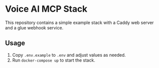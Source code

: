 # Voice AI MCP Stack

This repository contains a simple example stack with a Caddy web server and a glue webhook service.

## Usage

1. Copy `.env.example` to `.env` and adjust values as needed.
2. Run `docker-compose up` to start the stack.
